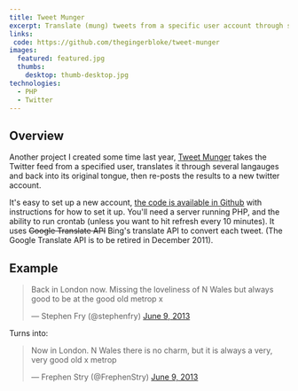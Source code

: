 ```yaml
---
title: Tweet Munger
excerpt: Translate (mung) tweets from a specific user account through several languages and back, then re-tweet from a new account.
links:
 code: https://github.com/thegingerbloke/tweet-munger
images:
  featured: featured.jpg
  thumbs:
    desktop: thumb-desktop.jpg
technologies:
  - PHP
  - Twitter
---
```


## Overview

Another project I created some time last year, [Tweet Munger](https://github.com/thegingerbloke/tweet-munger) takes the Twitter feed from a specified user, translates it through several langauges and back into its original tongue, then re-posts the results to a new twitter account.

It's easy to set up a new account, [the code is available in Github](https://github.com/thegingerbloke/tweet-munger) with instructions for how to set it up.  You'll need a server running PHP, and the ability to run crontab (unless you want to hit refresh every 10 minutes).  It uses <strike>Google Translate API</strike> Bing's translate API to convert each tweet. (The Google Translate API is to be retired in December 2011).

## Example

<blockquote class="twitter-tweet" lang="en"><p>Back in London now. Missing the loveliness of N Wales but always good to be at the good old metrop x</p>&mdash; Stephen Fry (@stephenfry) <a href="https://twitter.com/stephenfry/status/343740307592060928">June 9, 2013</a></blockquote>
<script async src="//platform.twitter.com/widgets.js" charset="utf-8"></script>

Turns into:

<blockquote class="twitter-tweet" lang="en"><p>Now in London. N Wales there is no charm, but it is always a very, very good old x metrop</p>&mdash; Frephen Stry (@FrephenStry) <a href="https://twitter.com/FrephenStry/status/343741792920944640">June 9, 2013</a></blockquote>
<script async src="//platform.twitter.com/widgets.js" charset="utf-8"></script>
